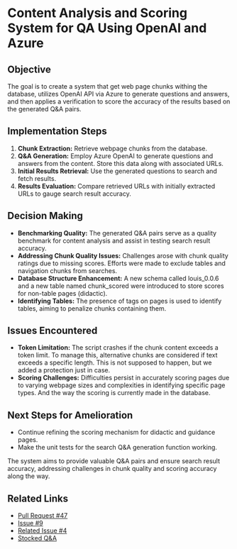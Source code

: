 # Content Analysis and Scoring System for QA Using OpenAI and Azure

## Objective
The goal is to create a system that get web page chunks withing the database,
utilizes OpenAI API via Azure to generate questions and answers, and then
applies a verification to score the accuracy of the results based on the
generated Q&A pairs.

## Implementation Steps
1. **Chunk Extraction:** Retrieve webpage chunks from the database.
2. **Q&A Generation:** Employ Azure OpenAI to generate questions and answers
   from the content. Store this data along with associated URLs.
3. **Initial Results Retrieval:** Use the generated questions to search and
   fetch results.
4. **Results Evaluation:** Compare retrieved URLs with initially extracted URLs
   to gauge search result accuracy.

## Decision Making
- **Benchmarking Quality:** The generated Q&A pairs serve as a quality benchmark
  for content analysis and assist in testing search result accuracy.
- **Addressing Chunk Quality Issues:** Challenges arose with chunk quality
  ratings due to missing scores. Efforts were made to exclude tables and
  navigation chunks from searches.
- **Database Structure Enhancement:** A new schema called louis_0.0.6 and a new
  table named chunk_scored were introduced to store scores for non-table pages
  (didactic).
- **Identifying Tables:** The presence of <tr> tags on pages is used to identify
  tables, aiming to penalize chunks containing them.

## Issues Encountered
- **Token Limitation:** The script crashes if the chunk content exceeds a token
  limit. To manage this, alternative chunks are considered if text exceeds a
  specific length. This is not supposed to happen, but we added a protection
  just in case.
- **Scoring Challenges:** Difficulties persist in accurately scoring pages due
  to varying webpage sizes and complexities in identifying specific page types.
  And the way the scoring is currently made in the database.

## Next Steps for Amelioration
- Continue refining the scoring mechanism for didactic and guidance pages.
- Make the unit tests for the search Q&A generation function working.

The system aims to provide valuable Q&A pairs and ensure search result accuracy,
addressing challenges in chunk quality and scoring accuracy along the way.

## Related Links
- [Pull Request #47](https://github.com/ai-cfia/ailab-db/pull/47)
- [Issue #9](https://github.com/ai-cfia/ailab-db/issues/9)
- [Related Issue #4](https://github.com/ai-cfia/finesse-data/issues/4)
- [Stocked
  Q&A](https://github.com/ai-cfia/finesse-data/tree/issue4-new-qna-for-search-jt)
